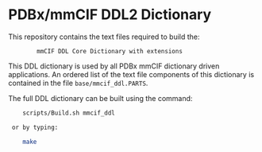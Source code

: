 # PDBx/mmCIF DDL2 Dictionary

This repository contains the text files required to build the:

            mmCIF DDL Core Dictionary with extensions

This DDL dictionary is used by all PDBx mmCIF dictionary driven applications. An ordered list
of the text file components of this dictionary is contained in the file `base/mmcif_ddl.PARTS`.

The full DDL dictionary can be built using the command:

```bash
    scripts/Build.sh mmcif_ddl

 or by typing:

    make
```
